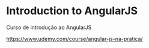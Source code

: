 # Introduction to AngularJS

Curso de introdução ao AngularJS 

https://www.udemy.com/course/angular-js-na-pratica/